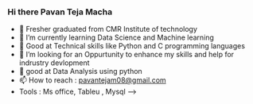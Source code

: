 ### Hi there  Pavan Teja Macha
- 🔭 Fresher graduated from CMR Institute of technology 
- 🌱 I’m currently learning Data Science and Machine learning
- 👯 Good at Technical skills like Python and C programming languages
- 🤔 I’m looking for an Oppurtunity to enhance my skills and help for indrustry devlopment
- 💬 good at Data Analysis using python
- 📫 How to reach : pavantejam08@gmail.com
-   Tools : Ms office, Tableu , Mysql
-->

